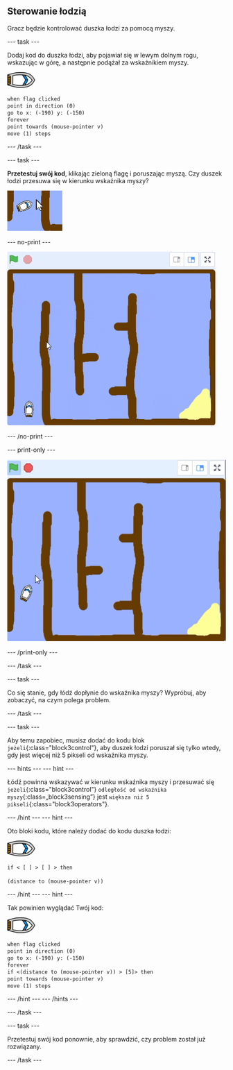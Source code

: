 ## Sterowanie łodzią

Gracz będzie kontrolować duszka łodzi za pomocą myszy.

\--- task \---

Dodaj kod do duszka łodzi, aby pojawiał się w lewym dolnym rogu, wskazując w górę, a następnie podążał za wskaźnikiem myszy.

![duszek łodzi](images/boat_resize.png)

```blocks3
when flag clicked
point in direction (0)
go to x: (-190) y: (-150)
forever
point towards (mouse-pointer v)
move (1) steps
```

\--- /task \---

\--- task \---

**Przetestuj swój kod**, klikając zieloną flagę i poruszając myszą. Czy duszek łodzi przesuwa się w kierunku wskaźnika myszy?

![zrzut ekranu](images/boat-mouse.png)

\--- no-print \---

![zrzut ekranu](images/boat-pointer-test-anim.gif)

\--- /no-print \---

\--- print-only \---

![zrzut ekranu](images/boat-pointer-test-anim.png)

\--- /print-only \---

\--- /task \---

\--- task \---

Co się stanie, gdy łódź dopłynie do wskaźnika myszy? Wypróbuj, aby zobaczyć, na czym polega problem.

\--- /task \---

\--- task \---

Aby temu zapobiec, musisz dodać do kodu blok `jeżeli`{:class="block3control"}, aby duszek łodzi poruszał się tylko wtedy, gdy jest więcej niż 5 pikseli od wskaźnika myszy.

\--- hints \--- \--- hint \---

Łódź powinna wskazywać w kierunku wskaźnika myszy i przesuwać się `jeżeli`{:class="block3control"} `odległość od wskaźnika myszy`{:class=„block3sensing”} jest `większa niż 5 pikseli`{:class="block3operators"}.

\--- /hint \--- \--- hint \---

Oto bloki kodu, które należy dodać do kodu duszka łodzi:

![duszek łodzi](images/boat_resize.png)

```blocks3
if < [ ] > [ ] > then

(distance to (mouse-pointer v))
```

\--- /hint \--- \--- hint \---

Tak powinien wyglądać Twój kod:

![duszek łodzi](images/boat_resize.png)

```blocks3
when flag clicked
point in direction (0)
go to x: (-190) y: (-150)
forever
if <(distance to (mouse-pointer v)) > [5]> then
point towards (mouse-pointer v)
move (1) steps
```

\--- /hint \--- \--- /hints \---

\--- /task \---

\--- task \---

Przetestuj swój kod ponownie, aby sprawdzić, czy problem został już rozwiązany.

\--- /task \---